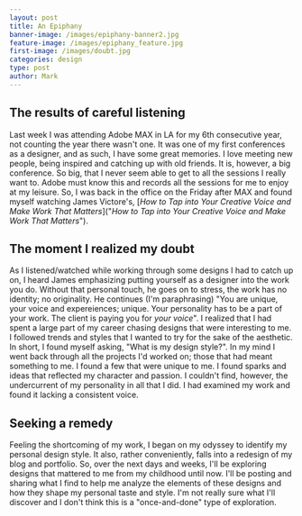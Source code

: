 ```yaml
---
layout: post
title: An Epiphany
banner-image: /images/epiphany-banner2.jpg
feature-image: /images/epiphany_feature.jpg
first-image: /images/doubt.jpg
categories: design
type: post
author: Mark
---
```


## The results of careful listening
Last week I was attending Adobe MAX in LA for my 6th consecutive year, not counting the year there wasn't one. It was one of my first conferences as a designer, and as such, I have some great memories. I love meeting new people, being inspired and catching up with old friends. It is, however, a big conference. So big, that I never seem able to get to all the sessions I really want to. Adobe must know this and records all the sessions for me to enjoy at my leisure. So, I was back in the office on the Friday after MAX and found myself watching James Victore's, [_How to Tap into Your Creative Voice and Make Work That Matters_]("_How to Tap into Your Creative Voice and Make Work That Matters_"). 

## The moment I realized my doubt
As I listened/watched while working through some designs I had to catch up on, I heard James emphasizing putting yourself as a designer into the work you do. Without that personal touch, he goes on to stress, the work has no identity; no originality. He continues (I'm paraphrasing) "You are unique, your voice and expereiences; unique. Your personality has to be a part of your work. The client is paying you for _your voice_". I realized that I had spent a large part of my career chasing designs that were interesting to me. I followed trends and styles that I wanted to try for the sake of the aesthetic. In short, I found myself asking, "What is my design style?". In my mind I went back through all the projects I'd worked on; those that had meant something to me. I found a few that were unique to me. I found sparks and ideas that reflected my character and passion. I couldn't find, however, the undercurrent of my personality in all that I did. I had examined my work and found it lacking a consistent voice.

## Seeking a remedy
Feeling the shortcoming of my work, I began on my odyssey to identify my personal design style. It also, rather conveniently, falls into a redesign of my blog and portfolio. So, over the next days and weeks, I'll be exploring designs that mattered to me from my childhood until now. I'll be posting and sharing what I find to help me analyze the elements of these designs and how they shape my personal taste and style. I'm not really sure what I'll discover and I don't think this is a "once-and-done" type of exploration. 